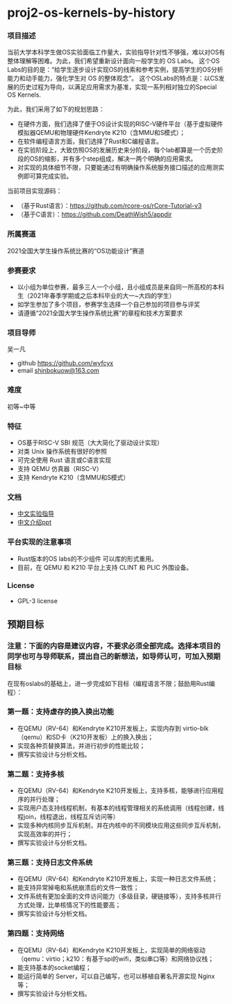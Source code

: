 # proj2-os-kernels-by-history

### 项目描述
当前大学本科学生做OS实验面临工作量大，实验指导针对性不够强，难以对OS有整体理解等困难。为此，我们希望重新设计面向一般学生的 OS Labs。
这个OS Labs的目的是：“给学生逐步设计实现OS的线索和参考实例，提高学生的OS分析能力和动手能力，强化学生对 OS 的整体观念”。
这个OSLabs的特点是：以CS发展的历史过程为导向，以满足应用需求为基准，实现一系列相对独立的Special OS Kernels.

为此，我们采用了如下的规划思路：
- 在硬件方面，我们选择了便于OS设计实现的RISC-V硬件平台（基于虚拟硬件模拟器QEMU和物理硬件Kendryte K210（含MMU和S模式）；
- 在软件编程语言方面，我们选择了Rust和C编程语言。
- 在实验阶段上，大致仿照OS的发展历史来分阶段，每个lab都算是一个历史阶段的OS的缩影，并有多个step组成，解决一两个明确的应用需求。
- 对实现的具体细节不限，只要能通过有明确操作系统服务接口描述的应用测实例即可算完成实验。

当前项目实现源码：
- （基于Rust语言）：https://github.com/rcore-os/rCore-Tutorial-v3
- （基于C语言）：https://github.com/DeathWish5/appdir

### 所属赛道

2021全国大学生操作系统比赛的“OS功能设计”赛道

### 参赛要求
- 以小组为单位参赛，最多三人一个小组，且小组成员是来自同一所高校的本科生（2021年春季学期或之后本科毕业的大一~大四的学生）
- 如学生参加了多个项目，参赛学生选择一个自己参加的项目参与评奖
- 请遵循“2021全国大学生操作系统比赛”的章程和技术方案要求

### 项目导师

吴一凡
- github https://github.com/wyfcyx
- email shinbokuow@163.com

### 难度

初等~中等

### 特征

- OS基于RISC-V SBI 规范（大大简化了驱动设计实现）
- 对类 Unix 操作系统有很好的参照
- 可完全使用 Rust 语言或C语言实现
- 支持 QEMU 仿真器（RISC-V）
- 支持 Kendryte K210（含MMU和S模式）

### 文档

- [中文实验指导](https://rcore-os.github.io/rCore-Tutorial-Book-v3/)
- [中文介绍ppt](rCore-Tutorial.pdf)

### 平台实现的注意事项

- Rust版本的OS labs的不少组件 可以库的形式重用。
- 目前，在 QEMU 和 K210 平台上支持 CLINT 和 PLIC 外围设备。

### License

- GPL-3 license

## 预期目标

### 注意：下面的内容是建议内容，不要求必须全部完成。选择本项目的同学也可与导师联系，提出自己的新想法，如导师认可，可加入预期目标

在现有oslabs的基础上，进一步完成如下目标（编程语言不限；鼓励用Rust编程）：

### 第一题：支持虚存的换入换出功能

- 在QEMU（RV-64）和Kendryte K210开发板上，实现内存到 virtio-blk（qemu）和SD卡（K210开发板）上的换入换出；
- 实现各种页替换算法，并进行初步的性能比较；
- 撰写实验设计与分析文档。

### 第二题：支持多核

- 在QEMU（RV-64）和Kendryte K210开发板上，支持多核，能够进行应用程序的并行处理；
- 实现用户态支持线程机制，有基本的线程管理相关的系统调用（线程创建，线程join，线程退出，线程互斥访问等）
- 实现多种内核同步互斥机制，并在内核中的不同模块应用这些同步互斥机制，实现高效率的并行；
- 撰写实验设计与分析文档。

### 第三题：支持日志文件系统

- 在QEMU（RV-64）和Kendryte K210开发板上，实现一种日志文件系统；
- 能支持异常掉电和系统崩溃后的文件一致性；
- 文件系统有更加全面的文件访问能力（多级目录，硬链接等），支持多核并行方式处理，比单核情况下的性能要高；
- 撰写实验设计与分析文档。

### 第四题：支持网络
- 在QEMU（RV-64）和Kendryte K210开发板上，实现简单的网络驱动（qemu：virtio；k210：有基于spi的wifi，类似串口等）和网络协议栈；
- 能支持基本的socket编程；
- 能运行简单的 Server，可以自己编写，也可以移植自著名开源实现 Nginx 等；
- 撰写实验设计与分析文档。
